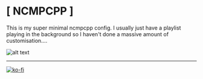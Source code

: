 # [ NCMPCPP ]

This is my super minimal ncmpcpp config. I usually just have a playlist playing in the background so I haven't done a massive amount of customisation....

![alt text](http://i.imgur.com/tZURRp1.png "ncmpcpp open in xfce4-terminal")

----

[![ko-fi](https://i.imgur.com/VVbaKK2.png)](https://ko-fi.com/furycd001)

